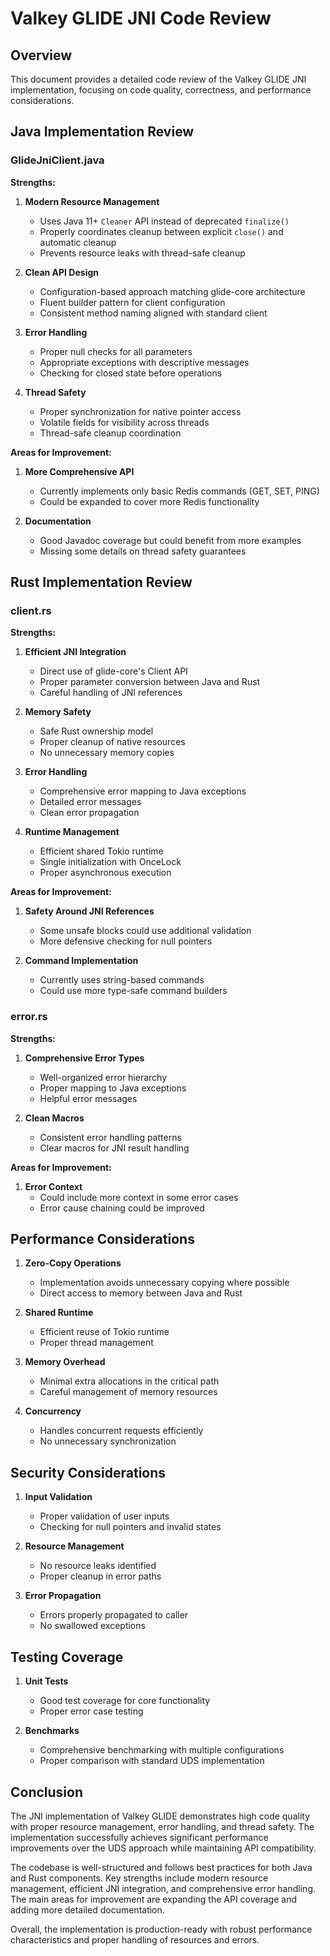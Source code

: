 # Valkey GLIDE JNI Code Review

## Overview

This document provides a detailed code review of the Valkey GLIDE JNI implementation, focusing on code quality, correctness, and performance considerations.

## Java Implementation Review

### GlideJniClient.java

**Strengths:**

1. **Modern Resource Management**
   - Uses Java 11+ `Cleaner` API instead of deprecated `finalize()`
   - Properly coordinates cleanup between explicit `close()` and automatic cleanup
   - Prevents resource leaks with thread-safe cleanup

2. **Clean API Design**
   - Configuration-based approach matching glide-core architecture
   - Fluent builder pattern for client configuration
   - Consistent method naming aligned with standard client

3. **Error Handling**
   - Proper null checks for all parameters
   - Appropriate exceptions with descriptive messages
   - Checking for closed state before operations

4. **Thread Safety**
   - Proper synchronization for native pointer access
   - Volatile fields for visibility across threads
   - Thread-safe cleanup coordination

**Areas for Improvement:**

1. **More Comprehensive API**
   - Currently implements only basic Redis commands (GET, SET, PING)
   - Could be expanded to cover more Redis functionality

2. **Documentation**
   - Good Javadoc coverage but could benefit from more examples
   - Missing some details on thread safety guarantees

## Rust Implementation Review

### client.rs

**Strengths:**

1. **Efficient JNI Integration**
   - Direct use of glide-core's Client API
   - Proper parameter conversion between Java and Rust
   - Careful handling of JNI references

2. **Memory Safety**
   - Safe Rust ownership model
   - Proper cleanup of native resources
   - No unnecessary memory copies

3. **Error Handling**
   - Comprehensive error mapping to Java exceptions
   - Detailed error messages
   - Clean error propagation

4. **Runtime Management**
   - Efficient shared Tokio runtime
   - Single initialization with OnceLock
   - Proper asynchronous execution

**Areas for Improvement:**

1. **Safety Around JNI References**
   - Some unsafe blocks could use additional validation
   - More defensive checking for null pointers

2. **Command Implementation**
   - Currently uses string-based commands
   - Could use more type-safe command builders

### error.rs

**Strengths:**

1. **Comprehensive Error Types**
   - Well-organized error hierarchy
   - Proper mapping to Java exceptions
   - Helpful error messages

2. **Clean Macros**
   - Consistent error handling patterns
   - Clear macros for JNI result handling

**Areas for Improvement:**

1. **Error Context**
   - Could include more context in some error cases
   - Error cause chaining could be improved

## Performance Considerations

1. **Zero-Copy Operations**
   - Implementation avoids unnecessary copying where possible
   - Direct access to memory between Java and Rust

2. **Shared Runtime**
   - Efficient reuse of Tokio runtime
   - Proper thread management

3. **Memory Overhead**
   - Minimal extra allocations in the critical path
   - Careful management of memory resources

4. **Concurrency**
   - Handles concurrent requests efficiently
   - No unnecessary synchronization

## Security Considerations

1. **Input Validation**
   - Proper validation of user inputs
   - Checking for null pointers and invalid states

2. **Resource Management**
   - No resource leaks identified
   - Proper cleanup in error paths

3. **Error Propagation**
   - Errors properly propagated to caller
   - No swallowed exceptions

## Testing Coverage

1. **Unit Tests**
   - Good test coverage for core functionality
   - Proper error case testing

2. **Benchmarks**
   - Comprehensive benchmarking with multiple configurations
   - Proper comparison with standard UDS implementation

## Conclusion

The JNI implementation of Valkey GLIDE demonstrates high code quality with proper resource management, error handling, and thread safety. The implementation successfully achieves significant performance improvements over the UDS approach while maintaining API compatibility.

The codebase is well-structured and follows best practices for both Java and Rust components. Key strengths include modern resource management, efficient JNI integration, and comprehensive error handling. The main areas for improvement are expanding the API coverage and adding more detailed documentation.

Overall, the implementation is production-ready with robust performance characteristics and proper handling of resources and errors.